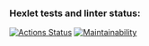 ### Hexlet tests and linter status:
[![Actions Status](https://github.com/gloomysergei/frontend-project-lvl2/workflows/hexlet-check/badge.svg)](https://github.com/gloomysergei/frontend-project-lvl2/actions)
[![Maintainability](https://api.codeclimate.com/v1/badges/a99a88d28ad37a79dbf6/maintainability)](https://codeclimate.com/github/codeclimate/codeclimate/maintainability)